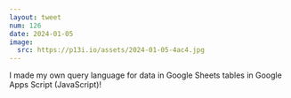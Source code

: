 ```yaml
---
layout: tweet
num: 126
date: 2024-01-05
image:
  src: https://p13i.io/assets/2024-01-05-4ac4.jpg
---
```


I made my own query language for data in Google Sheets tables in Google Apps Script (JavaScript)!
